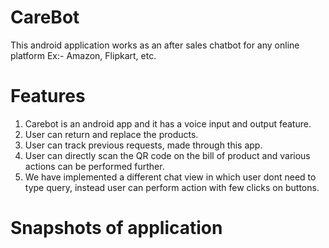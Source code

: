 # CareBot
This android application works as an after sales chatbot for any online platform Ex:- Amazon, Flipkart, etc.

# Features
1. Carebot is an android app and it has a voice input and output feature. 
2. User can return and replace the products.
3. User can track previous requests, made through this app.
4. User can directly scan the QR code on the bill of product and various actions can be performed further.
5. We have implemented a different chat view in which user dont need to type query, instead user can perform action with few clicks on buttons.

# Snapshots of application

